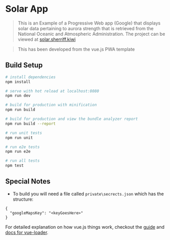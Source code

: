 # Solar App

> This is an Example of a Progressive Web app (Google) that displays solar data pertaining to aurora strength that is retrieved from the National Oceanic and Atmospheric Administration.
The project can be viewed at  [solar.sherriff.kiwi](https://solar.sherriff.kiwi/)

> This has been developed from the vue.js PWA template

## Build Setup

``` bash
# install dependencies
npm install

# serve with hot reload at localhost:8080
npm run dev

# build for production with minification
npm run build

# build for production and view the bundle analyzer report
npm run build --report

# run unit tests
npm run unit

# run e2e tests
npm run e2e

# run all tests
npm test
```

## Special Notes
* To build you will need a file called ```private\secrects.json``` which has the structure:
```
{
  "googleMapsKey": "<keyGoesHere>"
}

```

For detailed explanation on how vue.js things work, checkout the [guide](http://vuejs-templates.github.io/webpack/) and [docs for vue-loader](http://vuejs.github.io/vue-loader).
